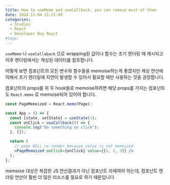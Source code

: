 ```yaml
---
title: How to useMemo and useCallback, you can remove most of them
date: 2024-11-04 21:21:49
categories:
  - Studies
  - React
  - Developer Way React
#tags:
---
```

`useMemo` 나 `useCallaback` 으로 wrapping된 값이나 함수는 초기 렌더링 때 캐시되고 이후 렌더링에서는 캐싱된 데이터를 참조합니다.

어떻게 보면 컴포넌트의 모든 변수와 함수들을 memoise하는게 좋겠지만 캐싱 연산에 의해서 초기 렌더링에 지연이 발생할 수 있어서 필요할 때만 사용하는 것을 권장합니다.

컴포넌트의 props를 위 두 hook들로 memoise하려면 해당 props를 가지는 컴포넌트도 `React.memo` 로 memoise되어 있어야 합니다.

```jsx
const PageMemoized = React.memo(Page);

const App = () => {
  const [state, setState] = useState(1);
  const onClick = useCallback(() => {
    console.log("Do something on click");
  }, []);

  return (
    // page WILL re-render because value is not memoized
    <PageMemoized onClick={onClick} value={[1, 2, 3]} />
  );
};
```
memoise 대상은 복잡한 JS 연산결과가 아닌 컴포넌트 자체여야 하는데, 컴포넌트 렌더링 연산이 훨씬 더 많은 리소스를 필요로 하기 때문입니다.
